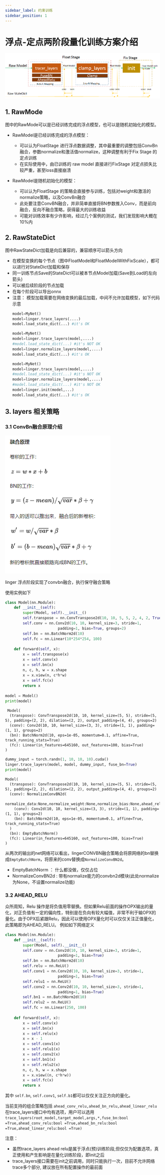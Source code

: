 ```yaml
---
sidebar_label: 约束训练 
sidebar_position: 1  
---
```


# 浮点-定点两阶段量化训练方案介绍
![](../Training_Framework/files/trace_layer_normailize_init.png)

## 1. RawMode
图中的RawMode可以是已经训练完成的浮点模型，也可以是随机初始化的模型。
- RawModel是已经训练完成的浮点模型：
  - 可以认为FloatStage 进行浮点数据调整，其中最重要的调整包括ConvBn融合，参数normalize和激活值normalize，这种调整有利于Fix Stage 的定点训练
  - 在实际使用中，由已训练的 raw model 直接进行FixStage 对定点损失比较严重，甚至loss直接崩溃

- RawModel是随机初始化的模型：
  - 可以认为FloatStage 的策略会直接参与训练，包括对weight和激活的normalize策略，以及ConvBn融合
  - 此处要注意ConvBN融合，并非简单直接将BN参数推入Conv，而是前向融合，反向不融合策略，获得最大的训练收益
  - 可能对训练效率有少许影响，经过几个案例的测试，我们发现影响大概在10%内

## 2. RawStateDict
 图中RawStateDict加载是向后兼容的，兼容顺序可以箭头方向
 - 在模型变换的每个节点（图中FloatModel和FloatModelWithFixScale），都可以进行对StateDict加载和保存
 - 同一训练节点Save的StateDict可以被本节点Model加载(Save到Load的左向箭头)
 - 可以被后续阶段的节点加载
 - 在每个阶段可以导出onnx
 - 注意： 模型加载需要在网络变换的最后加载，中间不允许加载模型，如下代码示意
    ``` python
    model=MyNet()
    model=linger.trace_layers(....)
    model.load_state_dict(...) #it's OK    
    ```
    ``` python
    model=MyNet()
    model=linger.trace_layers(model,....)
    #model.load_state_dict(...) #it's NOT OK  
    model=linger.normalize_layers(model,....)
    model.load_state_dict(...) #it's OK 
    ```
    ``` python
    model=MyNet()
    model=linger.trace_layers(model,....)
    #model.load_state_dict(...) #it's NOT OK  
    model=linger.normalize_layers(model,....)
    #model.load_state_dict(...) #it's NOT OK 
    model=linger.init(model,...)
    model.load_state_dict(...) #it's OK
    ```

  
## 3. layers 相关策略
### 3.1 ConvBn融合原理介绍
![](../Training_Framework/files/conv_fused_bn.png)

linger 浮点阶段实现了convbn融合，执行保守融合策略

使用实例如下

``` python
class Model(nn.Module):
    def __init__(self):
        super(Model, self).__init__()
        self.transpose = nn.ConvTranspose2d(10, 10, 5, 5, 2, 4, 2, True, 2)
        self.conv = nn.Conv2d(10, 10, kernel_size=3, stride=1,
                        padding=1, bias=True, groups=2)
        self.bn = nn.BatchNorm2d(10)
        self.fc = nn.Linear(10*254*254, 100)

    def forward(self, x):
        x = self.transpose(x)
        x = self.conv(x)
        x = self.bn(x)
        n, c, h, w = x.shape
        x = x.view(n, c*h*w)
        x = self.fc(x)
        return x

model = Model()
print(model)
```

```
 Model(
  (transpose): ConvTranspose2d(10, 10, kernel_size=(5, 5), stride=(5, 5), padding=(2, 2), dilation=(2, 2), output_padding=(4, 4), groups=2)
  (conv): Conv2d(10, 10, kernel_size=(3, 3), stride=(1, 1), padding=(1, 1), groups=2)
  (bn): BatchNorm2d(10, eps=1e-05, momentum=0.1, affine=True, track_running_stats=True)
  (fc): Linear(in_features=645160, out_features=100, bias=True)
)
```
``` python
dummy_input = torch.randn(1, 10, 10, 10).cuda()
linger.trace_layers(model, model, dummy_input, fuse_bn=True)
print(model)
```
```
Model(
  (transpose): ConvTranspose2d(10, 10, kernel_size=(5, 5), stride=(5, 5), padding=(2, 2), dilation=(2, 2), output_padding=(4, 4), groups=2)
  (conv): NormalizeConvBN2d(
    normalize_data:None,normalize_weight:None,normalize_bias:None,ahead_relu:False
    (conv): Conv2d(10, 10, kernel_size=(3, 3), stride=(1, 1), padding=(1, 1), groups=2)
    (bn): BatchNorm2d(10, eps=1e-05, momentum=0.1, affine=True, track_running_stats=True)
  )
  (bn): EmptyBatchNorm()
  (fc): Linear(in_features=645160, out_features=100, bias=True)
)
```
从两次的输出的net网络可以看出，lingerCONVBN融合策略会将原网络的bn替换成`EmptyBatchNorm`，将原来的conv替换成`NormalizeConvBN2d`。

- EmptyBatchNorm ： 什么都没做，仅仅占位
- NormalizeConvBN2d : 带有normalize能力的convbn2d模块(此处normalize为None，不设置normalize功能)

### 3.2 AHEAD_RELU
众所周知，Relu 操作是将负值用零替换。但如果Relu前面的操作OPX输出的量化，对正负值有一定的偏向性，特别是在负向有较大幅值，非常不利于输OPX的量化。由于OPX后紧跟Relu，因此可以使用OPX量化时可以仅仅关注正值量化，此策略即为AHEAD_RELU。
例如如下网络定义
``` python
class Model(nn.Module):
    def __init__(self):
        super(Model, self).__init__()
        self.conv = nn.Conv2d(10, 10, kernel_size=3, stride=1,
                        padding=1, bias=True)
        self.bn = nn.BatchNorm2d(10)
        self.relu = nn.ReLU()
        self.conv1 = nn.Conv2d(10, 10, kernel_size=3, stride=1,
                        padding=1, bias=True)
        self.relu1 = nn.ReLU()
        self.conv2 = nn.Conv2d(10, 10, kernel_size=3, stride=1,
                        padding=1, bias=True)  
        self.bn1 = nn.BatchNorm2d(10)
        self.relu2 = nn.ReLU()           
        self.fc = nn.Linear(250, 100)

    def forward(self, x):
        x = self.conv(x)
        x = self.bn(x)
        x = self.relu(x)
        x = x - 1
        x = self.conv1(x)
        x = self.relu1(x)
        x = self.conv2(x)
        x = self.bn1(x)
        x = self.relu2(x)
        n, c, h, w = x.shape
        x = x.view((n, c*h*w))
        x = self.fc(x)
        return x
```

其中 `self.bn`, `self.conv1`, `self.b1`都可以仅仅关注正方向的量化。

当前支持的组合策略包括 `ahead_conv_relu,ahead_bn_relu,ahead_linear_relu`
在trace_layers接口中均有选项，用户可以选用
`trace_layers(root_model,target_model,args,*,fuse_bn:bool =True,ahead_conv_relu:bool =True,ahead_bn_relu:bool =True,ahead_linear_relu:bool =True)`

注意：
- 虽然trace_layers ahead relu是属于浮点(预)训练阶段,但仅仅为配置选项，真正使用和产生影响是在量化训练阶段，即init之后
- trace_layers接口需要在init之前调用，同时只能执行一次，目前不允许网络trace多个部分, 建议放在所有配置操作的最前面
